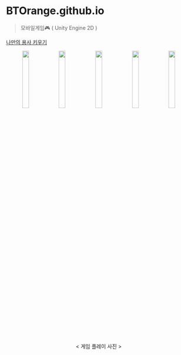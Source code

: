 # BTOrange.github.io

> 모바일게임🎮 ( Unity Engine 2D )

[나만의 용사 키우기](https://github.com/hhcczz/Idle-Game)
<div align="center">

  <img src="https://github.com/hhcczz/Idle-Game/assets/101077489/84ceb5ed-053f-45bf-9dad-1d3dc638b050" width="19%" height="20%"/>
  <img src="https://github.com/hhcczz/Idle-Game/assets/101077489/f745a0d2-69ed-4770-8275-a5b22c4e103c" width="19%" height="20%"/>
  <img src="https://github.com/hhcczz/Idle-Game/assets/101077489/1fd88a07-4683-40ef-92b9-0208a55be075" width="19%" height="20%"/>
  <img src="https://github.com/hhcczz/Idle-Game/assets/101077489/3a589a00-d3ac-4fc3-afce-d7430ee658a8" width="19%" height="20%"/>
  <img src="https://github.com/hhcczz/Idle-Game/assets/101077489/7aaf8433-ac93-4c27-8963-664944501fbd" width="19%" height="20%"/>

  < 게임 플레이 사진 >
</div>

